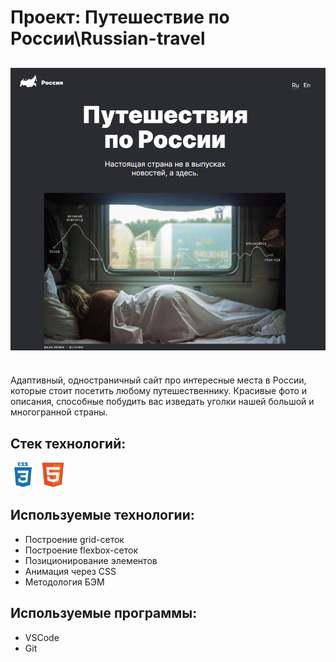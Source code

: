 # Проект: Путешествие по России\Russian-travel
![Путешествие по России](https://github.com/alena-st-code/russian-travel/blob/main/Screen.png)
------
</br>
Адаптивный, одностраничный сайт про интересные места в России, которые стоит посетить любому путешественнику. Красивые фото и описания, способные побудить вас изведать уголки нашей большой и многогранной страны.

## Стек технологий:
 <img src="https://github.com/devicons/devicon/blob/master/icons/css3/css3-plain-wordmark.svg"  title="CSS3" alt="CSS" width="40" height="40"/>&nbsp;
 <img src="https://github.com/devicons/devicon/blob/master/icons/html5/html5-original.svg" title="HTML5" alt="HTML" width="40" height="40"/>&nbsp;

## Используемые технологии:
* Построение grid-сеток
* Построение flexbox-сеток
* Позиционирование элементов
* Анимация через CSS
* Методология БЭМ

## Используемые программы:
* VSCode
* Git
